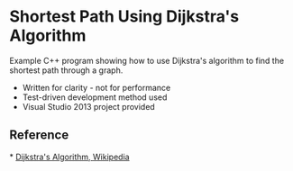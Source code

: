 Shortest Path Using Dijkstra's Algorithm
========================================

Example C++ program showing how to use Dijkstra's algorithm to find the shortest path through a graph.

* Written for clarity - not for performance
* Test-driven development method used
* Visual Studio 2013 project provided

<h2>Reference</h2>
* <a href="https://en.wikipedia.org/wiki/Dijkstra%27s_algorithm">Dijkstra's Algorithm, Wikipedia</a>